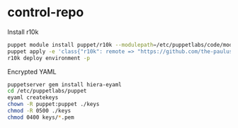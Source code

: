 # control-repo

Install r10k

```bash
puppet module install puppet/r10k --modulepath=/etc/puppetlabs/code/modules
puppet apply -e 'class{"r10k": remote => "https://github.com/the-paulus/control-repo" }' --moculdepath=/etc/puppetlabs/code/modules
r10k deploy environment -p
```

Encrypted YAML

```bash
puppetserver gem install hiera-eyaml
cd /etc/puppetlabs/puppet
eyaml createkeys
chown -R puppet:puppet ./keys
chmod -R 0500 ./keys
chmod 0400 keys/*.pem
```
